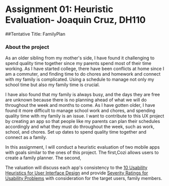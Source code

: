 # Assignment 01: Heuristic Evaluation- Joaquin Cruz, DH110 

##Tentative Title: FamilyPlan

### About the project

As an older sibling from my mother's side, I have found it challenging to spend quality time together since my parents spend most of their time working. As I have started college, there have been conflicts at home since I am a commuter, and finding time to do chores and homework and connect with my family is complicated. Using a schedule to manage not only my school time but also my family time is crucial.

I have also found that my family is always busy, and the days they are free are unknown because there is no planning ahead of what we will do throughout the week and months to come. As I have gotten older, I have found it more difficult to manage school work and chores, and spending quality time with my family is an issue. I want to contribute to this UX project by creating an app so that people like my parents can plan their schedules accordingly and what they must do throughout the week, such as work, school, and chores. Set up dates to spend quality time together and connect as a family.

In this assignment, I will conduct a heuristic evaluation of two mobile apps with goals similar to the ones of this project. The first,Cozi allows users to create a family planner. The second, 

The valuation will discuss each app's consistency to the [10 Usability Heuristics for User Interface Design](https://www.nngroup.com/articles/ten-usability-heuristics/) and provide [Severity Ratings for Usability Problems](https://www.nngroup.com/articles/how-to-rate-the-severity-of-usability-problems/) with consideration for the target users, family members. 




